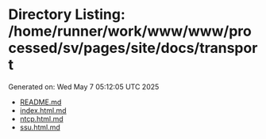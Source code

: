# Directory Listing: /home/runner/work/www/www/processed/sv/pages/site/docs/transport
Generated on: Wed May  7 05:12:05 UTC 2025

- [README.md](README.md)
- [index.html.md](index.html.md)
- [ntcp.html.md](ntcp.html.md)
- [ssu.html.md](ssu.html.md)
